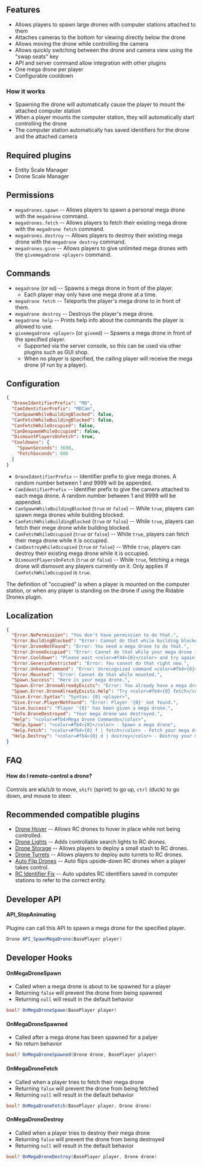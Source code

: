 ## Features

- Allows players to spawn large drones with computer stations attached to them
- Attaches cameras to the bottom for viewing directly below the drone
- Allows moving the drone while controlling the camera
- Allows quickly switching between the drone and camera view using the "swap seats" key
- API and server command allow integration with other plugins
- One mega drone per player
- Configurable cooldown

### How it works

- Spawning the drone will automatically cause the player to mount the attached computer station
- When a player mounts the computer station, they will automatically start controlling the drone
- The computer station automatically has saved identifiers for the drone and the attached camera

## Required plugins

- Entity Scale Manager
- Drone Scale Manager

## Permissions

- `megadrones.spawn` -- Allows players to spawn a personal mega drone with the `megadrone` command.
- `megadrones.fetch` -- Allows players to fetch their existing mega drone with the `megadrone fetch` command.
- `megadrones.destroy` -- Allows players to destroy their existing mega drone with the `megadrone destroy` command.
- `megadrones.give` -- Allows players to give unlimited mega drones with the `givemegadrone <player>` command.

## Commands

- `megadrone` (or `md`) -- Spawns a mega drone in front of the player.
  - Each player may only have one mega drone at a time.
- `megadrone fetch` -- Teleports the player's mega drone to in front of them.
- `megadrone destroy` -- Destroys the player's mega drone.
- `megadrone help` -- Prints help info about the commands the player is allowed to use.
- `givemegadrone <player>` (or `givemd`) -- Spawns a mega drone in front of the specified player.
  - Supported via the server console, so this can be used via other plugins such as GUI shop.
  - When no player is specified, the calling player will receive the mega drone (if run by a player).

## Configuration

```json
{
  "DroneIdentifierPrefix": "MD",
  "CamIdentifierPrefix": "MDCam",
  "CanSpawnWhileBuildingBlocked": false,
  "CanFetchWhileBuildingBlocked": false,
  "CanFetchWhileOccupied": false,
  "CanDespawnWhileOccupied": false,
  "DismountPlayersOnFetch": true,
  "Cooldowns": {
    "SpawnSeconds": 3600,
    "FetchSeconds": 600
  }
}
```

- `DroneIdentifierPrefix` -- Identifier prefix to give mega drones. A random number between 1 and 9999 will be appended.
- `CamIdentifierPrefix` -- Identifier prefix to give the camera attached to each mega drone. A random number between 1 and 9999 will be appended.
- `CanSpawnWhileBuildingBlocked` (`true` or `false`) -- While `true`, players can spawn mega drones while building blocked.
- `CanFetchWhileBuildingBlocked` (`true` or `false`) -- While `true`, players can fetch their mege drone while building blocked.
- `CanFetchWhileOccupied` (`true` or `false`) -- While `true`, players can fetch their mega drone while it is occupied.
- `CanDestroyWhileOccupied` (`true` or `false`) -- While `true`, players can destroy their existing mega drone while it is occupied.
- `DismountPlayersOnFetch` (`true` or `false`) -- While `true`, fetching a mega drone will dismount any players currently on it. Only applies if `CanFetchWhileOccupied` is `true`.

The definition of "occupied" is when a player is mounted on the computer station, or when any player is standing on the drone if using the Ridable Drones plugin.

## Localization

```json
{
  "Error.NoPermission": "You don't have permission to do that.",
  "Error.BuildingBlocked": "Error: Cannot do that while building blocked.",
  "Error.DroneNotFound": "Error: You need a mega drone to do that.",
  "Error.DroneOccupied": "Error: Cannot do that while your mega drone is occupied.",
  "Error.Cooldown": "Please wait <color=#f44>{0}</color> and try again.",
  "Error.GenericRestricted": "Error: You cannot do that right now.",
  "Error.UnknownCommand": "Error: Unrecognized command <color=#fb4>{0}</color>.",
  "Error.Mounted": "Error: Cannot do that while mounted.",
  "Spawn.Success": "Here is your mega drone.",
  "Spawn.Error.DroneAlreadyExists": "Error: You already have a mega drone.",
  "Spawn.Error.DroneAlreadyExists.Help": "Try <color=#fb4>{0} fetch</color> or <color=#fb4>{0} help</color>.",
  "Give.Error.Syntax": "Syntax: {0} <player>",
  "Give.Error.PlayerNotFound": "Error: Player '{0}' not found.",
  "Give.Success": "Player '{0}' has been given a mega drone.",
  "Info.DroneDestroyed": "Your mega drone was destroyed.",
  "Help": "<color=#fb4>Mega Drone Commands</color>",
  "Help.Spawn": "<color=#fb4>{0}</color> - Spawn a mega drone",
  "Help.Fetch": "<color=#fb4>{0} f | fetch</color> - Fetch your mega drone",
  "Help.Destroy": "<color=#fb4>{0} d | destroy</color> - Destroy your mega drone"
}
```

## FAQ

#### How do I remote-control a drone?

Controls are `W`/`A`/`S`/`D` to move, `shift` (sprint) to go up, `ctrl` (duck) to go down, and mouse to steer.

## Recommended compatible plugins

- [Drone Hover](https://umod.org/plugins/drone-hover) -- Allows RC drones to hover in place while not being controlled.
- [Drone Lights](https://umod.org/plugins/drone-lights) -- Adds controllable search lights to RC drones.
- [Drone Storage](https://umod.org/plugins/drone-storage) -- Allows players to deploy a small stash to RC drones.
- [Drone Turrets](https://umod.org/plugins/drone-turrets) -- Allows players to deploy auto turrets to RC drones.
- [Auto Flip Drones](https://umod.org/plugins/auto-flip-drones) -- Auto flips upside-down RC drones when a player takes control.
- [RC Identifier Fix](https://umod.org/plugins/rc-identifier-fix) -- Auto updates RC identifiers saved in computer stations to refer to the correct entity.

## Developer API

#### API_StopAnimating

Plugins can call this API to spawn a mega drone for the specified player.

```csharp
Drone API_SpawnMegaDrone(BasePlayer player)
```

## Developer Hooks

#### OnMegaDroneSpawn

- Called when a mega drone is about to be spawned for a player
- Returning `false` will prevent the drone from being spawned
- Returning `null` will result in the default behavior

```csharp
bool? OnMegaDroneSpawn(BasePlayer player)
```

#### OnMegaDroneSpawned

- Called after a mega drone has been spawned for a palyer
- No return behavior

```csharp
bool? OnMegaDroneSpawned(Drone drone, BasePlayer player)
```

#### OnMegaDroneFetch

- Called when a player tries to fetch their mega drone
- Returning `false` will prevent the drone from being fetched
- Returning `null` will result in the default behavior

```csharp
bool? OnMegaDroneFetch(BasePlayer player, Drone drone)
```

#### OnMegaDroneDestroy

- Called when a player tries to destroy their mega drone
- Returning `false` will prevent the drone from being destroyed
- Returning `null` will result in the default behavior

```csharp
bool? OnMegaDroneDestroy(BasePlayer player, Drone drone)
```
